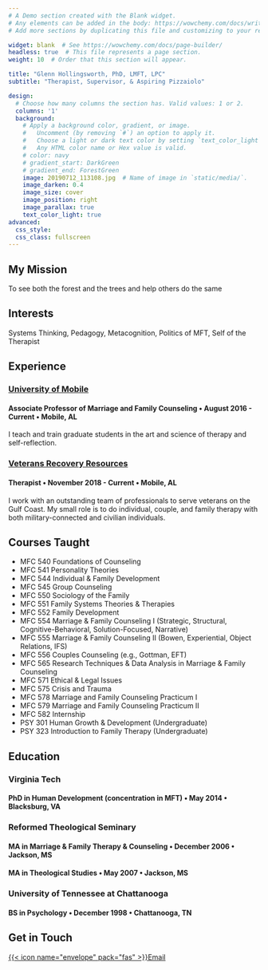 ```yaml
---
# A Demo section created with the Blank widget.
# Any elements can be added in the body: https://wowchemy.com/docs/writing-markdown-latex/
# Add more sections by duplicating this file and customizing to your requirements.

widget: blank  # See https://wowchemy.com/docs/page-builder/
headless: true  # This file represents a page section.
weight: 10  # Order that this section will appear.

title: "Glenn Hollingsworth, PhD, LMFT, LPC"
subtitle: "Therapist, Supervisor, & Aspiring Pizzaiolo"

design:
  # Choose how many columns the section has. Valid values: 1 or 2.
  columns: '1'
  background:
    # Apply a background color, gradient, or image.
    #   Uncomment (by removing `#`) an option to apply it.
    #   Choose a light or dark text color by setting `text_color_light`.
    #   Any HTML color name or Hex value is valid.
    # color: navy
    # gradient_start: DarkGreen
    # gradient_end: ForestGreen
    image: 20190712_113108.jpg  # Name of image in `static/media/`.
    image_darken: 0.4
    image_size: cover
    image_position: right
    image_parallax: true
    text_color_light: true
advanced:
  css_style:
  css_class: fullscreen
---
```


## My Mission

To see both the forest and the trees and help others do the same

## Interests

Systems Thinking, Pedagogy, Metacognition, Politics of MFT, Self of the Therapist

## Experience

### [University of Mobile](https://umobile.edu/academics/faculty-directory/)
#### Associate Professor of Marriage and Family Counseling • August 2016 - Current • Mobile, AL 
I teach and train graduate students in the art and science of therapy and self-reflection. 

### [Veterans Recovery Resources](https://veteransrecoveryresources.org/team/our-clinical-team/)
#### Therapist • November 2018 - Current • Mobile, AL
I work with an outstanding team of professionals to serve veterans on the Gulf Coast. My small role is to do individual, couple, and family therapy with both military-connected and civilian individuals. 

## Courses Taught

- MFC 540 Foundations of Counseling 
- MFC 541 Personality Theories
- MFC 544 Individual & Family Development 
- MFC 545 Group Counseling
- MFC 550 Sociology of the Family
- MFC 551 Family Systems Theories & Therapies 
- MFC 552 Family Development
- MFC 554 Marriage & Family Counseling I (Strategic, Structural, Cognitive-Behavioral, Solution-Focused, Narrative)
- MFC 555 Marriage & Family Counseling II (Bowen, Experiential, Object Relations, IFS)
- MFC 556 Couples Counseling (e.g., Gottman, EFT)  
- MFC 565 Research Techniques & Data Analysis in Marriage & Family Counseling
- MFC 571 Ethical & Legal Issues
- MFC 575 Crisis and Trauma
- MFC 578 Marriage and Family Counseling Practicum I
- MFC 579 Marriage and Family Counseling Practicum II 
- MFC 582 Internship
- PSY 301 Human Growth & Development (Undergraduate)
- PSY 323 Introduction to Family Therapy (Undergraduate)

## Education

### Virginia Tech
#### PhD in Human Development (concentration in MFT) • May 2014 • Blacksburg, VA

### Reformed Theological Seminary
#### MA in Marriage & Family Therapy & Counseling • December 2006 • Jackson, MS
#### MA in Theological Studies • May 2007 • Jackson, MS

### University of Tennessee at Chattanooga
#### BS in Psychology • December 1998 • Chattanooga, TN

## Get in Touch

[{{< icon name="envelope" pack="fas" >}}Email](mailto:glenn@wghollingsworth.com)

<!-- [{{< icon name="twitter" pack="fab" >}}Twitter](https://twitter.com/wowchemy) -->

